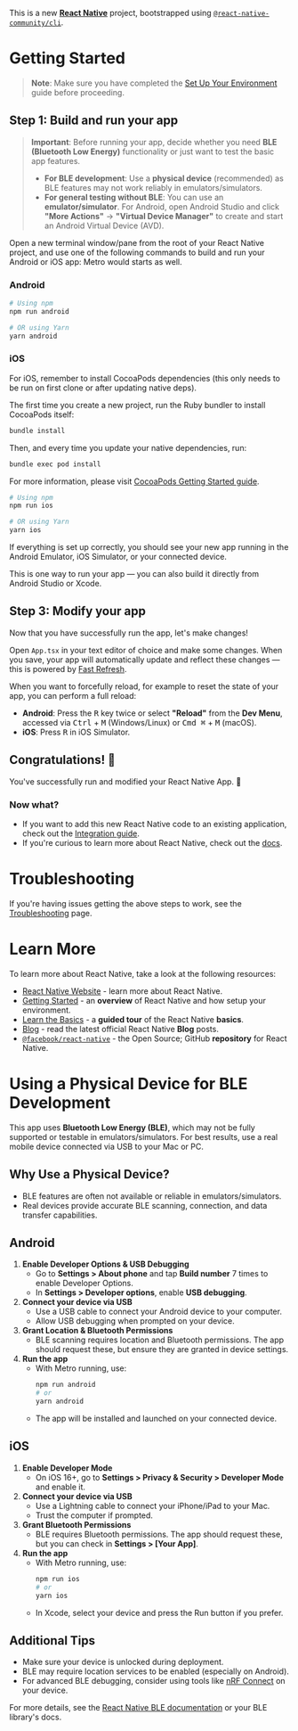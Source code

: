 This is a new [**React Native**](https://reactnative.dev) project, bootstrapped using [`@react-native-community/cli`](https://github.com/react-native-community/cli).

# Getting Started

> **Note**: Make sure you have completed the [Set Up Your Environment](https://reactnative.dev/docs/set-up-your-environment) guide before proceeding.


## Step 1: Build and run your app

> **Important**: Before running your app, decide whether you need **BLE (Bluetooth Low Energy)** functionality or just want to test the basic app features.
> 
> - **For BLE development**: Use a **physical device** (recommended) as BLE features may not work reliably in emulators/simulators.
> - **For general testing without BLE**: You can use an **emulator/simulator**. For Android, open Android Studio and click **"More Actions"** → **"Virtual Device Manager"** to create and start an Android Virtual Device (AVD).

Open a new terminal window/pane from the root of your React Native project, and use one of the following commands to build and run your Android or iOS app:
Metro would starts as well.

### Android

```sh
# Using npm
npm run android

# OR using Yarn
yarn android
```

### iOS

For iOS, remember to install CocoaPods dependencies (this only needs to be run on first clone or after updating native deps).

The first time you create a new project, run the Ruby bundler to install CocoaPods itself:

```sh
bundle install
```

Then, and every time you update your native dependencies, run:

```sh
bundle exec pod install
```

For more information, please visit [CocoaPods Getting Started guide](https://guides.cocoapods.org/using/getting-started.html).

```sh
# Using npm
npm run ios

# OR using Yarn
yarn ios
```

If everything is set up correctly, you should see your new app running in the Android Emulator, iOS Simulator, or your connected device.

This is one way to run your app — you can also build it directly from Android Studio or Xcode.

## Step 3: Modify your app

Now that you have successfully run the app, let's make changes!

Open `App.tsx` in your text editor of choice and make some changes. When you save, your app will automatically update and reflect these changes — this is powered by [Fast Refresh](https://reactnative.dev/docs/fast-refresh).

When you want to forcefully reload, for example to reset the state of your app, you can perform a full reload:

- **Android**: Press the <kbd>R</kbd> key twice or select **"Reload"** from the **Dev Menu**, accessed via <kbd>Ctrl</kbd> + <kbd>M</kbd> (Windows/Linux) or <kbd>Cmd ⌘</kbd> + <kbd>M</kbd> (macOS).
- **iOS**: Press <kbd>R</kbd> in iOS Simulator.

## Congratulations! :tada:

You've successfully run and modified your React Native App. :partying_face:

### Now what?

- If you want to add this new React Native code to an existing application, check out the [Integration guide](https://reactnative.dev/docs/integration-with-existing-apps).
- If you're curious to learn more about React Native, check out the [docs](https://reactnative.dev/docs/getting-started).

# Troubleshooting

If you're having issues getting the above steps to work, see the [Troubleshooting](https://reactnative.dev/docs/troubleshooting) page.

# Learn More

To learn more about React Native, take a look at the following resources:

- [React Native Website](https://reactnative.dev) - learn more about React Native.
- [Getting Started](https://reactnative.dev/docs/environment-setup) - an **overview** of React Native and how setup your environment.
- [Learn the Basics](https://reactnative.dev/docs/getting-started) - a **guided tour** of the React Native **basics**.
- [Blog](https://reactnative.dev/blog) - read the latest official React Native **Blog** posts.
- [`@facebook/react-native`](https://github.com/facebook/react-native) - the Open Source; GitHub **repository** for React Native.

# Using a Physical Device for BLE Development

This app uses **Bluetooth Low Energy (BLE)**, which may not be fully supported or testable in emulators/simulators. For best results, use a real mobile device connected via USB to your Mac or PC.

## Why Use a Physical Device?
- BLE features are often not available or reliable in emulators/simulators.
- Real devices provide accurate BLE scanning, connection, and data transfer capabilities.

## Android

1. **Enable Developer Options & USB Debugging**
   - Go to **Settings > About phone** and tap **Build number** 7 times to enable Developer Options.
   - In **Settings > Developer options**, enable **USB debugging**.
2. **Connect your device via USB**
   - Use a USB cable to connect your Android device to your computer.
   - Allow USB debugging when prompted on your device.
3. **Grant Location & Bluetooth Permissions**
   - BLE scanning requires location and Bluetooth permissions. The app should request these, but ensure they are granted in device settings.
4. **Run the app**
   - With Metro running, use:
     ```sh
     npm run android
     # or
     yarn android
     ```
   - The app will be installed and launched on your connected device.

## iOS

1. **Enable Developer Mode**
   - On iOS 16+, go to **Settings > Privacy & Security > Developer Mode** and enable it.
2. **Connect your device via USB**
   - Use a Lightning cable to connect your iPhone/iPad to your Mac.
   - Trust the computer if prompted.
3. **Grant Bluetooth Permissions**
   - BLE requires Bluetooth permissions. The app should request these, but you can check in **Settings > [Your App]**.
4. **Run the app**
   - With Metro running, use:
     ```sh
     npm run ios
     # or
     yarn ios
     ```
   - In Xcode, select your device and press the Run button if you prefer.

## Additional Tips
- Make sure your device is unlocked during deployment.
- BLE may require location services to be enabled (especially on Android).
- For advanced BLE debugging, consider using tools like [nRF Connect](https://www.nordicsemi.com/Products/Development-tools/nRF-Connect-for-mobile) on your device.

For more details, see the [React Native BLE documentation](https://github.com/innoveit/react-native-ble-manager) or your BLE library's docs.
